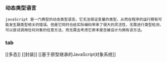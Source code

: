 ### 动态类型语言
	javaScript 是一门典型的动态类型语言。它无法保证变量的类型，从而在程序的运行期有可能发生跟类型相关的错误。但是它同时也给实际编码带来了很大的灵活性，无需进行类型检测，可以尝试调用任何对象的任意方法，而无需去考虑它原本是否被设计为拥有该方法。

### tab
[[多态]]
[[封装]]
[[基于原型继承的JavaScript对象系统]]